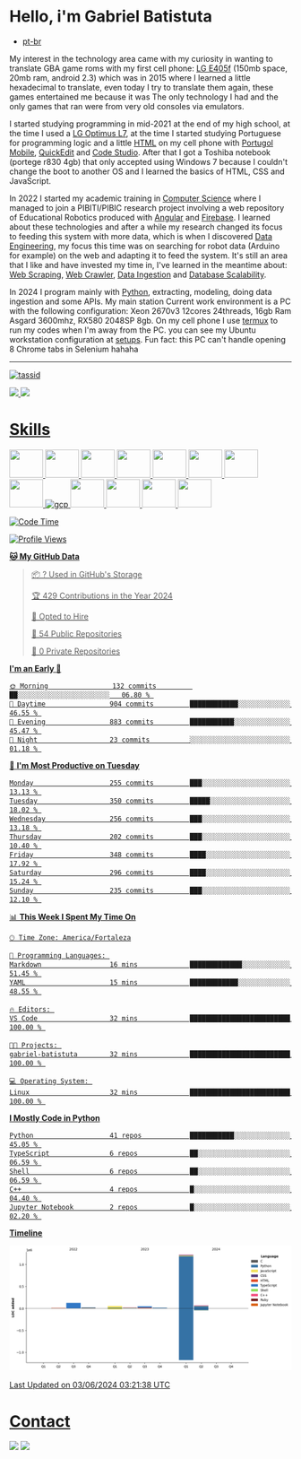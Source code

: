 # Hello, i'm Gabriel Batistuta

- [pt-br](https://github.com/gabriel-batistuta/gabriel-batistuta/pt-br.md)

My interest in the technology area came with my curiosity in wanting to translate GBA game roms with my first cell phone: [LG E405f](https://www.maiscelular.com.br/fichas-tecnicas/lg/optimus-l3/dual-e405/) (150mb space, 20mb ram, android 2.3) which was in 2015 where I learned a little hexadecimal to translate, even today I try to translate them again, these games entertained me because it was The only technology I had and the only games that ran were from very old consoles via emulators.

I started studying programming in mid-2021 at the end of my high school, at the time I used a [LG Optimus L7](https://www.tudocelular.com/LG/fichas-tecnicas/n2267/LG-Optimus-L7.html), at the time I started studying Portuguese for programming logic and a little [HTML](https://en.wikipedia.org/wiki/HTML) on my cell phone with [Portugol Mobile](https://play.google.com/store/apps/details?id=br.erickweil.portugolweb), [QuickEdit](https://play.google.com/store/apps/details?id=com.rhmsoft.edit) and [Code Studio](https://play.google.com/store/apps/details?id=com.alif.ide). After that I got a Toshiba notebook (portege r830 4gb) that only accepted using Windows 7 because I couldn't change the boot to another OS and I learned the basics of HTML, CSS and JavaScript.

In 2022 I started my academic training in [Computer Science](https://en.wikipedia.org/wiki/Computer_science) where I managed to join a PIBITI/PIBIC research project involving a web repository of Educational Robotics produced with [Angular](https://en.wikipedia.org/wiki/Angular_(web_framework)) and [Firebase](https://en.wikipedia.org/wiki/Firebase). I learned about these technologies and after a while my research changed its focus to feeding this system with more data, which is when I discovered [Data Engineering](https://en.wikipedia.org/wiki/Data_engineering), my focus this time was on searching for robot data (Arduino for example) on the web and adapting it to feed the system. It's still an area that I like and have invested my time in, I've learned in the meantime about: [Web Scraping](https://en.wikipedia.org/wiki/Web_scraping), [Web Crawler](https://en.wikipedia.org/wiki/Web_crawler), [Data Ingestion](https://www.ibm.com/blog/guide-to-data-ingestion/) and [Database Scalability](https://en.wikipedia.org/wiki/Database_scalability).

In 2024 I program mainly with [Python](https://en.wikipedia.org/wiki/Python_(programming_language)), extracting, modeling, doing data ingestion and some APIs. My main station Current work environment is a PC with the following configuration: Xeon 2670v3 12cores 24threads, 16gb Ram Asgard 3600mhz, RX580 2048SP 8gb. On my cell phone I use [termux](https://en.wikipedia.org/wiki/Termux) to run my codes when I'm away from the PC. you can see my Ubuntu workstation configuration at [setups](https://github.com/gabriel-batistuta/setups). Fun fact: this PC can't handle opening 8 Chrome tabs in Selenium hahaha

<hr>

<a href="https://github.com/gabriel-batistuta">
  <p align="left"> <img src="https://komarev.com/ghpvc/?username=gabriel-batistuta&label=Profile%20views&color=0e75b6&style=flat" alt="tassid" /> </p>
  <img height="160em" src="https://github-readme-stats-gb9t.vercel.app/api?username=gabriel-batistuta&show_icons=true&hide_border=true&theme=github_dark&include_all_commits=true&count_private=true"/>
  <img height="160em" src="https://github-readme-stats-gb9t.vercel.app/api/top-langs/?username=gabriel-batistuta&layout=compact&hide_border=true&show_icons=true&langs_count=6&theme=github_dark&hide=cmake,c,scss,html,c%2B%2B,jupyter%20notebook"/>
</div>

# Skills
<div>
<img src="https://cdn.jsdelivr.net/gh/devicons/devicon/icons/html5/html5-original.svg"  width="60em" height="50em"/>
<img src="https://cdn.jsdelivr.net/gh/devicons/devicon/icons/css3/css3-original.svg"  width="60em" height="50em"/>
<img src="https://cdn.jsdelivr.net/gh/devicons/devicon/icons/javascript/javascript-original.svg"  width="60em" height="50em"/>
<img src="https://cdn.jsdelivr.net/gh/devicons/devicon/icons/python/python-original.svg" width="60em" height="50em"/>
<img src="https://cdn.jsdelivr.net/gh/devicons/devicon/icons/selenium/selenium-original.svg" width="60em" height="50em"/>
<img src="https://cdn-icons-png.flaticon.com/512/2458/2458497.png" width="60em" height="50em"/>
<img src="https://cdn.jsdelivr.net/gh/devicons/devicon/icons/bash/bash-original.svg" width="60em" height="50em"/>
<img src="https://cdn.jsdelivr.net/gh/devicons/devicon/icons/firebase/firebase-plain.svg"  width="60em" height="50em"/>
<img src="https://www.vectorlogo.zone/logos/google_cloud/google_cloud-icon.svg" alt="gcp" width="52rem" height="55rem"/>
<img src="https://cdn.jsdelivr.net/gh/devicons/devicon/icons/sqlite/sqlite-original.svg" width="60em" height="50em"/>
<img src="https://cdn.jsdelivr.net/gh/devicons/devicon@latest/icons/postgresql/postgresql-original.svg" width="60em" height="50em"/>
<img src="https://cdn.jsdelivr.net/gh/devicons/devicon/icons/git/git-original.svg" width="60em" height="50em"/>
<img src="https://cdn.jsdelivr.net/gh/devicons/devicon/icons/linux/linux-original.svg" width="60em" height="50em"/>    
</div>

<!--START_SECTION:waka-->
![Code Time](http://img.shields.io/badge/Code%20Time-32%20mins-blue)

![Profile Views](http://img.shields.io/badge/Profile%20Views-0-blue)

**🐱 My GitHub Data** 

> 📦 ? Used in GitHub's Storage 
 > 
> 🏆 429 Contributions in the Year 2024
 > 
> 💼 Opted to Hire
 > 
> 📜 54 Public Repositories 
 > 
> 🔑 0 Private Repositories 
 > 
**I'm an Early 🐤** 

```text
🌞 Morning                132 commits         ██░░░░░░░░░░░░░░░░░░░░░░░   06.80 % 
🌆 Daytime                904 commits         ████████████░░░░░░░░░░░░░   46.55 % 
🌃 Evening                883 commits         ███████████░░░░░░░░░░░░░░   45.47 % 
🌙 Night                  23 commits          ░░░░░░░░░░░░░░░░░░░░░░░░░   01.18 % 
```
📅 **I'm Most Productive on Tuesday** 

```text
Monday                   255 commits         ███░░░░░░░░░░░░░░░░░░░░░░   13.13 % 
Tuesday                  350 commits         █████░░░░░░░░░░░░░░░░░░░░   18.02 % 
Wednesday                256 commits         ███░░░░░░░░░░░░░░░░░░░░░░   13.18 % 
Thursday                 202 commits         ███░░░░░░░░░░░░░░░░░░░░░░   10.40 % 
Friday                   348 commits         ████░░░░░░░░░░░░░░░░░░░░░   17.92 % 
Saturday                 296 commits         ████░░░░░░░░░░░░░░░░░░░░░   15.24 % 
Sunday                   235 commits         ███░░░░░░░░░░░░░░░░░░░░░░   12.10 % 
```


📊 **This Week I Spent My Time On** 

```text
🕑︎ Time Zone: America/Fortaleza

💬 Programming Languages: 
Markdown                 16 mins             █████████████░░░░░░░░░░░░   51.45 % 
YAML                     15 mins             ████████████░░░░░░░░░░░░░   48.55 % 

🔥 Editors: 
VS Code                  32 mins             █████████████████████████   100.00 % 

🐱‍💻 Projects: 
gabriel-batistuta        32 mins             █████████████████████████   100.00 % 

💻 Operating System: 
Linux                    32 mins             █████████████████████████   100.00 % 
```

**I Mostly Code in Python** 

```text
Python                   41 repos            ███████████░░░░░░░░░░░░░░   45.05 % 
TypeScript               6 repos             ██░░░░░░░░░░░░░░░░░░░░░░░   06.59 % 
Shell                    6 repos             ██░░░░░░░░░░░░░░░░░░░░░░░   06.59 % 
C++                      4 repos             █░░░░░░░░░░░░░░░░░░░░░░░░   04.40 % 
Jupyter Notebook         2 repos             █░░░░░░░░░░░░░░░░░░░░░░░░   02.20 % 
```



**Timeline**

![Lines of Code chart](https://raw.githubusercontent.com/gabriel-batistuta/gabriel-batistuta/main/assets/bar_graph.png)


 Last Updated on 03/06/2024 03:21:38 UTC
<!--END_SECTION:waka-->

# Contact
<div>
  <a href = "mailto:batistutag190@gmail.com"><img src="https://img.shields.io/badge/-Gmail-%23333?style=for-the-badge&logo=gmail&logoColor=white" target="_blank"></a>
  <a href="https://www.linkedin.com/in/gabriel-batistuta/" target="_blank"><img src="https://img.shields.io/badge/-LinkedIn-%230077B5?style=for-the-badge&logo=linkedin&logoColor=white" target="_blank"></a> 
</div>
